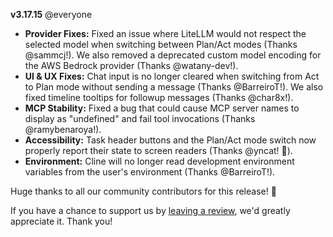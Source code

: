 **v3.17.15** @everyone

*   **Provider Fixes:** Fixed an issue where LiteLLM would not respect the selected model when switching between Plan/Act modes (Thanks @sammcj!). We also removed a deprecated custom model encoding for the AWS Bedrock provider (Thanks @watany-dev!).
*   **UI & UX Fixes:** Chat input is no longer cleared when switching from Act to Plan mode without sending a message (Thanks @BarreiroT!). We also fixed timeline tooltips for followup messages (Thanks @char8x!).
*   **MCP Stability:** Fixed a bug that could cause MCP server names to display as "undefined" and fail tool invocations (Thanks @ramybenaroya!).
*   **Accessibility:** Task header buttons and the Plan/Act mode switch now properly report their state to screen readers (Thanks @yncat! 🙏).
*   **Environment:** Cline will no longer read development environment variables from the user's environment (Thanks @BarreiroT!).

Huge thanks to all our community contributors for this release! 🙏

If you have a chance to support us by [leaving a review](https://marketplace.visualstudio.com/items?itemName=saoudrizwan.claude-dev), we'd greatly appreciate it. Thank you!
